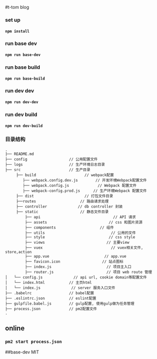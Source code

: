 #t-tom blog

### set up
#### `npm install`

### run base dev
#### `npm run base-dev`

### run base build
#### `npm run base-build`

### run dev dev
#### `npm run dev-dev`

### run dev build
#### `npm run dev-build`

### 目录结构

```
.
├── README.md           
├── config                   // 公用配置文件
├── logs                     // 生产环境日志目录
├── src                      // 生产目录
     ├── build                      // webpack配置
        ├── webpack.config.dev.js        // 开发环境Webpack配置文件
        ├── webpack.config.js             // Webpack 配置文件
        ├── webpack-config.prod.js      // 生产环境Webpack 配置文件
     ├── dist                       // 打包文件目录
     ├──routes                    // 路由请求处理
     ├── controller              // db controller 封装
     ├── static                   // 静态文件目录
         ├── api                                 // API 请求
         ├── assets                            // css 和图片资源
         ├── components                    // 组件
         ├── utils                              // 公用的文件
         ├── style                             // css style
         ├── views                            // 主要view
         ├── vuex            		            // vuex相关文件, store,action
         ├── app.vue                         // app.vue
         ├── favicon.icon                   // 站点图标
         ├── index.js                         // 项目主入口
         ├── router.js                        // 项目 web route 管理
│   └── config.js              // api url, cookie domain等配置文件
│   └── index.html           // 主页html
│   └── index.js              // server 服务入口文件
├── .babelrc                 // babel配置
├── .eslintrc.json           // eslint配置
├── gulpfile.babel.js        // gulp配置, 使用gulp做为任务管理
├── process.json             // pm2配置文件
.
```

## online
### `pm2 start process.json`

##base-dev
MIT
